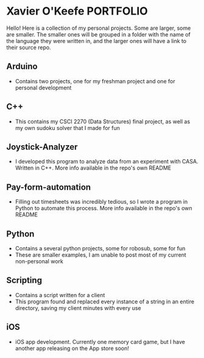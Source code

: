 # Xavier O'Keefe PORTFOLIO
Hello! Here is a collection of my personal projects. Some are larger, some are smaller. The smaller ones will be grouped in a folder with the name of the language they were written in, and the larger ones will have a link to their source repo.

## Arduino
- Contains two projects, one for my freshman project and one for personal development

## C++
- This contains my CSCI 2270 (Data Structures) final project, as well as my own sudoku solver that I made for fun

## Joystick-Analyzer
- I developed this program to analyze data from an experiment with CASA. Written in C++. More info available in the repo's own README

## Pay-form-automation
- Filling out timesheets was incredibly tedious, so I wrote a program in Python to automate this process. More info available in the repo's own README

## Python
- Contains a several python projects, some for robosub, some for fun
- These are smaller examples, I am unable to post most of my current non-personal work

## Scripting
- Contains a script written for a client
- This program found and replaced every instance of a string in an entire directory, saving my client minutes with every use

## iOS
- iOS app development. Currently one memory card game, but I have another app releasing on the App store soon!





